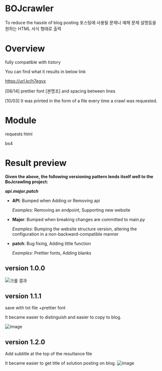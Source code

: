 # BOJcrawler
 To reduce the hassle of blog posting
 포스팅에 사용될 문제나 예제 문제 설명등을 원하는 HTML 서식 형태로 출력
 
 
# Overview
 fully compatible with tistory
 
 You can find what it results in below link
 
 https://url.kr/h7egvx
 
[08/14] prettier font [본명조] and spacing between lines
 
[10/03] It was printed in the form of a file every time a crawl was requested.
 

# Module

 requests html
 
 bs4
 
 
# Result preview

**Given the above, the following versioning pattern lends itself well to the BoJcrawling project:**

_**api.major.patch**_

- **API**: Bumped when Adding or Removing api

  *Examples:* Removing an endpoint, Supporting new website
- **Major**: Bumped when breaking changes are committed to main.py

  *Examples:* Bumping the website structure version, altering the configuration in a non-backward-compatible manner
- **patch**: Bug fixing, Adding little function

  *Examples:* Prettier fonts, Adding blanks

## version 1.0.0
![크롤 결과](https://user-images.githubusercontent.com/81455273/184531679-ead2c0ae-fc84-4148-8e92-12cc740771f0.jpg)

## version 1.1.1
save with txt file
+prettier font

It became easier to distinguish and easier to copy to blog.

![image](https://user-images.githubusercontent.com/81455273/194052383-f971feb6-b449-40d5-b604-b85355a21a46.png)

## version 1.2.0
Add subtitle at the top of the resultance file

It became easier to get title of solution posting on blog.
![image](https://user-images.githubusercontent.com/81455273/194052795-e4ed4f7c-6aa9-4c1d-a4c9-d59c15786c27.png)


